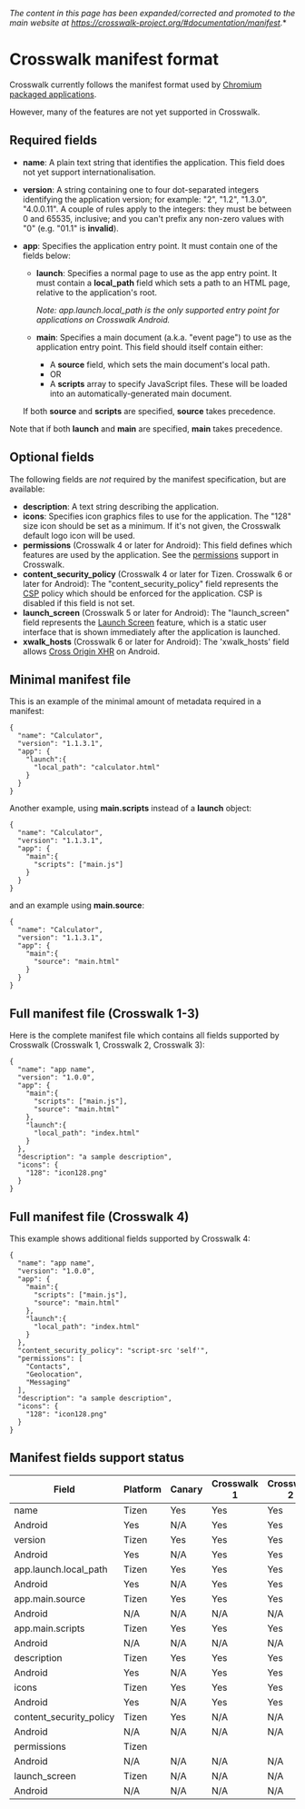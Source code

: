 *The content in this page has been expanded/corrected and promoted to the main website at https://crosswalk-project.org/#documentation/manifest.**

# Crosswalk manifest format

Crosswalk currently follows the manifest format used by [Chromium packaged applications](http://developer.chrome.com/apps/manifest.html).

However, many of the features are not yet supported in Crosswalk.

## Required fields

* **name**: A plain text string that identifies the application. This field does not yet support internationalisation. 

* **version**: A string containing one to four dot-separated integers identifying the application version; for example: "2", "1.2", "1.3.0", "4.0.0.11". A couple of rules apply to the integers: they must be between 0 and 65535, inclusive; and you can't prefix any non-zero values with "0" (e.g. "01.1" is **invalid**).

* **app**: Specifies the application entry point. It must contain one of the fields below:

  * **launch**: Specifies a normal page to use as the app entry point. It must contain a **local_path** field which sets a path to an HTML page, relative to the application's root.

    *Note: app.launch.local_path is the only supported entry point for applications on Crosswalk Android.*

  * **main**: Specifies a main document (a.k.a. "event page") to use as the application entry point. This field should itself contain either:
    * A **source** field, which sets the main document's local path.
    * OR
    * A **scripts** array to specify JavaScript files. These will be loaded into an automatically-generated main document.
  
  If both **source** and **scripts** are specified, **source** takes precedence.

Note that if both **launch** and **main** are specified, **main** takes precedence.

## Optional fields

The following fields are *not* required by the manifest specification, but are available:

* **description**: A text string describing the application.
* **icons**: Specifies icon graphics files to use for the application. The "128" size icon should be set as a minimum. If it's not given, the Crosswalk default logo icon will be used.
* **permissions** (Crosswalk 4 or later for Android): This field defines which features are used by the application. See the [permissions](https://crosswalk-project.org/#wiki/manifest-permissions) support in Crosswalk.
* **content_security_policy** (Crosswalk 4 or later for Tizen. Crosswalk 6 or later for Android): The "content_security_policy" field represents the [CSP](http://w3c.github.io/webappsec/specs/content-security-policy/csp-specification.dev.html) policy which should be enforced for the application. CSP is disabled if this field is not set.
* **launch_screen** (Crosswalk 5 or later for Android): The "launch_screen" field represents the [Launch Screen](https://crosswalk-project.org/#wiki/Launch-Screen) feature, which is a static user interface that is shown immediately after the application is launched.
* **xwalk_hosts** (Crosswalk 6 or later for Android): The 'xwalk_hosts' field allows [Cross Origin XHR](https://crosswalk-project.org/#wiki/Cross-Origin-XHR) on Android.

## Minimal manifest file

This is an example of the minimal amount of metadata required in a manifest:

```
{
  "name": "Calculator",
  "version": "1.1.3.1",
  "app": {
    "launch":{
      "local_path": "calculator.html"
    }
  }
}
```

Another example, using **main.scripts** instead of a **launch** object:
```
{
  "name": "Calculator",
  "version": "1.1.3.1",
  "app": {
    "main":{
      "scripts": ["main.js"]
    }
  }
}
```

and an example using **main.source**:

```
{
  "name": "Calculator",
  "version": "1.1.3.1",
  "app": {
    "main":{
      "source": "main.html"
    }
  }
}
```

## Full manifest file (Crosswalk 1-3)

Here is the complete manifest file which contains all fields supported by Crosswalk (Crosswalk 1, Crosswalk 2, Crosswalk 3):

```
{
  "name": "app name",
  "version": "1.0.0",
  "app": {
    "main":{
      "scripts": ["main.js"],
      "source": "main.html"
    },
    "launch":{
      "local_path": "index.html"
    }
  },
  "description": "a sample description",
  "icons": {
    "128": "icon128.png"
  }
}
```

## Full manifest file (Crosswalk 4)

This example shows additional fields supported by Crosswalk 4:

```
{
  "name": "app name",
  "version": "1.0.0",
  "app": {
    "main":{
      "scripts": ["main.js"],
      "source": "main.html"
    },
    "launch":{
      "local_path": "index.html"
    }
  },
  "content_security_policy": "script-src 'self'",
  "permissions": [
    "Contacts",
    "Geolocation",
    "Messaging"
  ],
  "description": "a sample description",
  "icons": {
    "128": "icon128.png"
  }
}
```

## Manifest fields support status

 Field | Platform | Canary | Crosswalk 1 | Crosswalk 2 | Crosswalk 3 | Crosswalk 4 | Crosswalk 5
--- | --- | --- | --- | --- | --- | --- | ---
name | Tizen | Yes | Yes | Yes | Yes | Yes | Yes
 | Android | Yes | N/A | Yes | Yes | Yes | Yes
version | Tizen | Yes | Yes | Yes | Yes | Yes | Yes
 | Android | Yes | N/A | Yes | Yes | Yes | Yes
app.launch.local_path | Tizen | Yes | Yes | Yes | Yes | Yes | Yes
 | Android | Yes | N/A | Yes | Yes | Yes | Yes
app.main.source | Tizen | Yes | Yes | Yes | Yes | Yes | Yes
 | Android | N/A | N/A | N/A | N/A | N/A | N/A
app.main.scripts | Tizen | Yes | Yes | Yes | Yes | Yes | Yes
 | Android | N/A | N/A | N/A | N/A | N/A | N/A
description | Tizen | Yes | Yes | Yes | Yes | Yes | Yes
 | Android | Yes | N/A | Yes | Yes | Yes | Yes
icons | Tizen | Yes | Yes | Yes | Yes | Yes | Yes
 | Android | Yes | N/A | Yes | Yes | Yes | Yes
content_security_policy | Tizen | Yes | N/A | N/A | N/A | Yes | Yes
 | Android | N/A | N/A | N/A | N/A | N/A | N/A
permissions | Tizen | |  |  | | |
 | Android | N/A | N/A | N/A | N/A | Yes | Yes
launch_screen | Tizen | N/A | N/A | N/A | N/A | N/A | N/A
 | Android | N/A | N/A | N/A | N/A | N/A | Yes